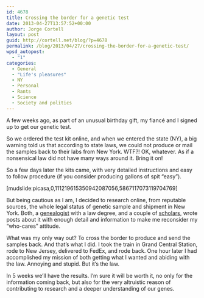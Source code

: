 ```yaml
---
id: 4678
title: Crossing the border for a genetic test
date: 2013-04-27T13:57:52+00:00
author: Jorge Cortell
layout: post
guid: http://cortell.net/blog/?p=4678
permalink: /blog/2013/04/27/crossing-the-border-for-a-genetic-test/
wpsd_autopost:
  - "1"
categories:
  - General
  - "Life's pleasures"
  - NY
  - Personal
  - Rants
  - Science
  - Society and politics
---
```

A few weeks ago, as part of an unusual birthday gift, my fiancé and I signed up to get our genetic test.

So we ordered the test kit online, and when we entered the state (NY), a big warning told us that according to state laws, we could not produce or mail the samples back to their labs from New York. WTF?! OK, whatever. As if a nonsensical law did not have many ways around it. Bring it on!

So a few days later the kits came, with very detailed instructions and easy to follow procedure (if you consider producing gallons of spit &#8220;easy&#8221;).

[mudslide:picasa,0,111219615350942087056,5867117073119704769]

But being cautious as I am, I decided to research online, from reputable sources, the whole legal status of genetic sample and shipment in New York. Both, a <a title="http://www.legalgenealogist.com/blog/2012/12/23/ny-and-md-limits-on-23andme/" href="http://www.legalgenealogist.com/blog/2012/12/23/ny-and-md-limits-on-23andme/" target="_blank">genealogist</a> with a law degree, and a couple of <a title="http://silberzahnjones.com/2011/04/20/moores-law-steam-engines-and-genetic-technology/" href="http://silberzahnjones.com/2011/04/20/moores-law-steam-engines-and-genetic-technology/" target="_blank">scholars</a>, wrote posts about it with enough detail and information to make me reconsider my &#8220;who-cares&#8221; attitude.

What was my only way out? To cross the border to produce and send the samples back. And that&#8217;s what I did. I took the train in Grand Central Station, rode to New Jersey, delivered to FedEx, and rode back. One hour later I had accomplished my mission of both getting what I wanted and abiding with the law. Annoying and stupid. But it&#8217;s the law. 

In 5 weeks we&#8217;ll have the results. I&#8217;m sure it will be worth it, no only for the information coming back, but also for the very altruistic reason of contributing to research and a deeper understanding of our genes.